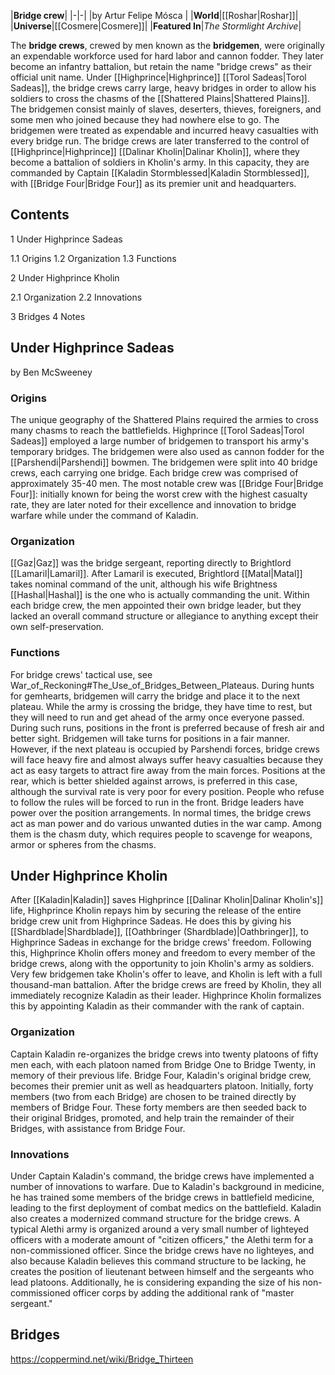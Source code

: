 |**Bridge crew**|
|-|-|
|by  Artur Felipe Mósca |
|**World**|[[Roshar\|Roshar]]|
|**Universe**|[[Cosmere\|Cosmere]]|
|**Featured In**|*The Stormlight Archive*|

The **bridge crews**, crewed by men known as the **bridgemen**, were originally an expendable workforce used for hard labor and cannon fodder. They later become an infantry battalion, but retain the name "bridge crews" as their official unit name.
Under [[Highprince\|Highprince]] [[Torol Sadeas\|Torol Sadeas]], the bridge crews carry large, heavy bridges in order to allow his soldiers to cross the chasms of the [[Shattered Plains\|Shattered Plains]]. The bridgemen consist mainly of slaves, deserters, thieves, foreigners, and some men who joined because they had nowhere else to go. The bridgemen were treated as expendable and incurred heavy casualties with every bridge run.
The bridge crews are later transferred to the control of [[Highprince\|Highprince]] [[Dalinar Kholin\|Dalinar Kholin]], where they become a battalion of soldiers in Kholin's army. In this capacity, they are commanded by Captain [[Kaladin Stormblessed\|Kaladin Stormblessed]], with [[Bridge Four\|Bridge Four]] as its premier unit and headquarters.

## Contents

1 Under Highprince Sadeas

1.1 Origins
1.2 Organization
1.3 Functions


2 Under Highprince Kholin

2.1 Organization
2.2 Innovations


3 Bridges
4 Notes


## Under Highprince Sadeas
 by  Ben McSweeney 
### Origins
The unique geography of the Shattered Plains required the armies to cross many chasms to reach the battlefields. Highprince [[Torol Sadeas\|Torol Sadeas]] employed a large number of bridgemen to transport his army's temporary bridges. The bridgemen were also used as cannon fodder for the [[Parshendi\|Parshendi]] bowmen.
The bridgemen were split into 40 bridge crews, each carrying one bridge. Each bridge crew was comprised of approximately 35-40 men. The most notable crew was [[Bridge Four\|Bridge Four]]: initially known for being the worst crew with the highest casualty rate, they are later noted for their excellence and innovation to bridge warfare while under the command of Kaladin.

### Organization
[[Gaz\|Gaz]] was the bridge sergeant, reporting directly to Brightlord [[Lamaril\|Lamaril]]. After Lamaril is executed, Brightlord [[Matal\|Matal]] takes nominal command of the unit, although his wife Brightness [[Hashal\|Hashal]] is the one who is actually commanding the unit. Within each bridge crew, the men appointed their own bridge leader, but they lacked an overall command structure or allegiance to anything except their own self-preservation.

### Functions
For bridge crews' tactical use, see War_of_Reckoning#The_Use_of_Bridges_Between_Plateaus.
During hunts for gemhearts, bridgemen will carry the bridge and place it to the next plateau. While the army is crossing the bridge, they have time to rest, but they will need to run and get ahead of the army once everyone passed. During such runs, positions in the front is preferred because of fresh air and better sight. Bridgemen will take turns for positions in a fair manner. However, if the next plateau is occupied by Parshendi forces, bridge crews will face heavy fire and almost always suffer heavy casualties because they act as easy targets to attract fire away from the main forces. Positions at the rear, which is better shielded against arrows, is preferred in this case, although the survival rate is very poor for every position. People who refuse to follow the rules will be forced to run in the front. Bridge leaders have power over the position arrangements.
In normal times, the bridge crews act as man power and do various unwanted duties in the war camp. Among them is the chasm duty, which requires people to scavenge for weapons, armor or spheres from the chasms.

## Under Highprince Kholin
After [[Kaladin\|Kaladin]] saves Highprince [[Dalinar Kholin\|Dalinar Kholin's]] life, Highprince Kholin repays him by securing the release of the entire bridge crew unit from Highprince Sadeas. He does this by giving his [[Shardblade\|Shardblade]], [[Oathbringer (Shardblade)\|Oathbringer]], to Highprince Sadeas in exchange for the bridge crews' freedom.
Following this, Highprince Kholin offers money and freedom to every member of the bridge crews, along with the opportunity to join Kholin's army as soldiers. Very few bridgemen take Kholin's offer to leave, and Kholin is left with a full thousand-man battalion.
After the bridge crews are freed by Kholin, they all immediately recognize Kaladin as their leader. Highprince Kholin formalizes this by appointing Kaladin as their commander with the rank of captain.

### Organization
Captain Kaladin re-organizes the bridge crews into twenty platoons of fifty men each, with each platoon named from Bridge One to Bridge Twenty, in memory of their previous life.
Bridge Four, Kaladin's original bridge crew, becomes their premier unit as well as headquarters platoon. Initially, forty members (two from each Bridge) are chosen to be trained directly by members of Bridge Four. These forty members are then seeded back to their original Bridges, promoted, and help train the remainder of their Bridges, with assistance from Bridge Four.

### Innovations
Under Captain Kaladin's command, the bridge crews have implemented a number of innovations to warfare.
Due to Kaladin's background in medicine, he has trained some members of the bridge crews in battlefield medicine, leading to the first deployment of combat medics on the battlefield.
Kaladin also creates a modernized command structure for the bridge crews. A typical Alethi army is organized around a very small number of lighteyed officers with a moderate amount of "citizen officers," the Alethi term for a non-commissioned officer. Since the bridge crews have no lighteyes, and also because Kaladin believes this command structure to be lacking, he creates the position of lieutenant between himself and the sergeants who lead platoons. Additionally, he is considering expanding the size of his non-commissioned officer corps by adding the additional rank of "master sergeant."

## Bridges



https://coppermind.net/wiki/Bridge_Thirteen